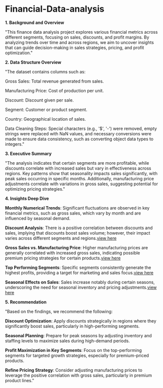 # Financial-Data-analysis
**1. Background and Overview**

"This finance data analysis project explores various financial metrics across different segments, focusing on sales, discounts, and profit margins. By analyzing trends over time and across regions, we aim to uncover insights that can guide decision-making in sales strategies, pricing, and profit optimization."

**2. Data Structure Overview**

"The dataset contains columns such as:

Gross Sales: Total revenue generated from sales.

Manufacturing Price: Cost of production per unit.

Discount: Discount given per sale.

Segment: Customer or product segment.

Country: Geographical location of sales.

Data Cleaning Steps: Special characters (e.g., '$', '-') were removed, empty strings were replaced with NaN values, and necessary conversions were made to ensure data consistency, such as converting object data types to integers."

**3. Executive Summary**

"The analysis indicates that certain segments are more profitable, while discounts correlate with increased sales but vary in effectiveness across regions. Key patterns show that seasonality impacts sales significantly, with peak sales occurring in specific months. Additionally, manufacturing price adjustments correlate with variations in gross sales, suggesting potential for optimizing pricing strategies."

**4. Insights Deep Dive**

**Monthly Numerical Trends**: Significant fluctuations are observed in key financial metrics, such as gross sales, which vary by month and are influenced by seasonal demand.

**Discount Analysis**: There is a positive correlation between discounts and sales, implying that discounts boost sales volume; however, their impact varies across different segments and regions.[view here](discount)

**Gross Sales vs. Manufacturing Price**: Higher manufacturing prices are generally correlated with increased gross sales, indicating possible premium pricing strategies for certain products.[view here](gross_sale)

**Top Performing Segments**: Specific segments consistently generate the highest profits, providing a target for marketing and sales focus.[view here](Segment)

**Seasonal Effects on Sales**: Sales increase notably during certain seasons, underscoring the need for seasonal inventory and pricing adjustments.[view here](seasonal)

**5. Recommendation**

"Based on the findings, we recommend the following:

**Discount Optimization**: Apply discounts strategically in regions where they significantly boost sales, particularly in high-performing segments.

**Seasonal Planning**: Prepare for peak seasons by adjusting inventory and staffing levels to maximize sales during high-demand periods.

**Profit Maximization in Key Segments**: Focus on the top-performing segments for targeted growth strategies, especially for premium-priced products.

**Refine Pricing Strategy**: Consider adjusting manufacturing prices to leverage the positive correlation with gross sales, particularly in premium product lines."
